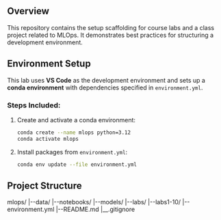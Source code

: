 ## Overview
This repository contains the setup scaffolding for course labs and a class project related to MLOps. It demonstrates best practices for structuring a development environment. 

## Environment Setup
This lab uses **VS Code** as the development environment and sets up a **conda environment** with dependencies specified in `environment.yml`.

### Steps Included:
1. Create and activate a conda environment:
    ```bash
    conda create --name mlops python=3.12
    conda activate mlops
    ```
2. Install packages from `environment.yml`:
    ```bash
    conda env update --file environment.yml 
    ```
##  Project Structure
mlops/
|--data/
|--notebooks/
|--models/
|--labs/
   |--labs1-10/
|--environment.yml
|--README.md
|__.gitignore

